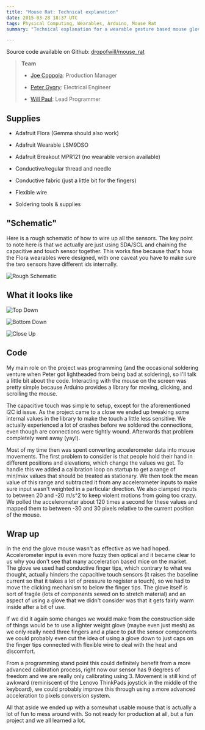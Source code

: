 ```yaml
---
title: "Mouse Rat: Technical explanation"
date: 2015-03-28 18:37 UTC
tags: Physical Computing, Wearables, Arduino, Mouse Rat
summary: "Technical explanation for a wearable gesture based mouse glove. It used the Arduino Flora, the wearable LSM9DSO accelerometer, and MPR121 capacitive touch breakout, all from Adafruit."

---
```


Source code available on Github: [dropofwill/mouse_rat](http://github.com/dropofwill/mouse_rat)

> **Team**
>
> * [Joe Coppola](https://github.com/JosephCoppola): Production Manager
>
> * [Peter Gyory](https://github.com/Petroochio): Electrical Engineer
>
> * [Will Paul](https://github.com/dropofwill): Lead Programmer


## Supplies

* Adafruit Flora (Gemma should also work)

* Adafruit Wearable LSM9DSO

* Adafruit Breakout MPR121 (no wearable version available)

* Conductive/regular thread and needle

* Conductive fabric (just a little bit for the fingers)

* Flexible wire

* Soldering tools & supplies


## "Schematic"

Here is a rough schematic of how to wire up all the sensors. The key point to note here is that we actually are just using SDA/SCL and chaining the capacitive and touch sensor together. This works fine because that's how the Flora wearables were designed, with one caveat you have to make sure the two sensors have different ids internally.

![Rough Schematic](https://raw.githubusercontent.com/dropofwill/mouse_rat/master/mouse_rat-schematic.jpg)


## What it looks like

![Top Down](https://raw.githubusercontent.com/dropofwill/mouse_rat/master/mouse_rat-top-down.jpg)

![Bottom Down](https://raw.githubusercontent.com/dropofwill/mouse_rat/master/mouse_rat-bottom-down.jpg)

![Close Up](https://raw.githubusercontent.com/dropofwill/mouse_rat/master/mouse_rat-close-up.jpg)


## Code

My main role on the project was programming (and the occasional soldering venture when Peter got lightheaded from being bad at soldering), so I'll talk a little bit about the code. Interacting with the mouse on the screen was pretty simple because Arduino provides a library for moving, clicking, and scrolling the mouse.

The capacitive touch was simple to setup, except for the aforementioned I2C id issue. As the project came to a close we ended up tweaking some internal values in the library to make the touch a little less sensitive. We actually experienced a lot of crashes before we soldered the connections, even though are connections were tightly wound. Afterwards that problem completely went away (yay!).

Most of my time then was spent converting accelerometer data into mouse movements. The first problem to consider is that people hold their hand in different positions and elevations, which change the values we get. To handle this we added a calibration loop on startup to get a range of min/max values that should be treated as stationary. We then took the mean value of this range and subtracted it from any accelerometer inputs to make sure input wasn't weighted in a particular direction. We also clamped inputs to between 20 and -20 m/s^2 to keep violent motions from going too crazy. We polled the accelerometer about 120 times a second for these values and mapped them to between -30 and 30 pixels relative to the current position of the mouse.


## Wrap up

In the end the glove mouse wasn't as effective as we had hoped. Accelerometer input is even more fuzzy then optical and it became clear to us why you don't see that many acceleration based mice on the market. The glove we used had conductive finger tips, which contrary to what we thought, actually hinders the capacitive touch sensors (it raises the baseline current so that it takes a lot of pressure to register a touch), so we had to move the clicking mechanism to below the finger tips. The glove itself is sort of fragile (lots of components sewed on to stretch material) and an aspect of using a glove that we didn't consider was that it gets fairly warm inside after a bit of use.

If we did it again some changes we would make from the construction side of things would be to use a lighter weight glove (maybe even just mesh) as we only really need three fingers and a place to put the sensor components we could probably even cut the idea of using a glove down to just caps on the finger tips connected with flexible wire to deal with the heat and discomfort.

From a programming stand point this could definitely benefit from a more advanced calibration process, right now our sensor has 9 degrees of freedom and we are really only calibrating using 3. Movement is still kind of awkward (reminiscent of the Lenovo ThinkPads joystick in the middle of the keyboard), we could probably improve this through using a more advanced acceleration to pixels conversion system.

All that aside we ended up with a somewhat usable mouse that is actually a lot of fun to mess around with. So not ready for production at all, but a fun project and we all learned a lot.
